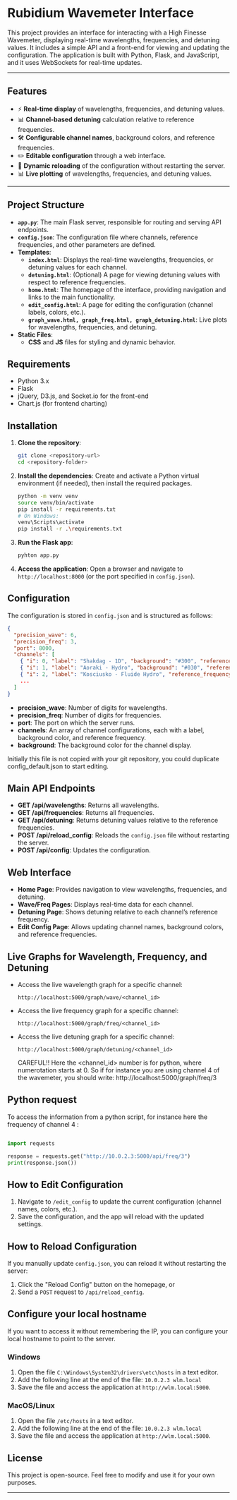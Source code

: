 # Rubidium Wavemeter Interface

This project provides an interface for interacting with a High Finesse Wavemeter, displaying real-time wavelengths, frequencies, and detuning values. It includes a simple API and a front-end for viewing and updating the configuration. The application is built with Python, Flask, and JavaScript, and it uses WebSockets for real-time updates.

---

## Features

- ⚡ **Real-time display** of wavelengths, frequencies, and detuning values.
- 📊 **Channel-based detuning** calculation relative to reference frequencies.
- 🛠️ **Configurable channel names**, background colors, and reference frequencies.
- ✏️ **Editable configuration** through a web interface.
- 🔄 **Dynamic reloading** of the configuration without restarting the server.
- 📊 **Live plotting** of wavelengths, frequencies, and detuning values.

---


## Project Structure

- **`app.py`**: The main Flask server, responsible for routing and serving API endpoints.
- **`config.json`**: The configuration file where channels, reference frequencies, and other parameters are defined.
- **Templates**:
  - **`index.html`**: Displays the real-time wavelengths, frequencies, or detuning values for each channel.
  - **`detuning.html`**: (Optional) A page for viewing detuning values with respect to reference frequencies.
  - **`home.html`**: The homepage of the interface, providing navigation and links to the main functionality.
  - **`edit_config.html`**: A page for editing the configuration (channel labels, colors, etc.).
  - **`graph_wave.html, graph_freq.html, graph_detuning.html`**: Live plots for wavelengths, frequencies, and detuning.
- **Static Files**:
  - **CSS** and **JS** files for styling and dynamic behavior.

## Requirements

- Python 3.x
- Flask
- jQuery, D3.js, and Socket.io for the front-end
- Chart.js (for frontend charting)

## Installation

1. **Clone the repository**:
   ```bash
   git clone <repository-url>
   cd <repository-folder>
   ```

2. **Install the dependencies**:
   Create and activate a Python virtual environment (if needed), then install the required packages.
   ```bash
   python -m venv venv
   source venv/bin/activate 
   pip install -r requirements.txt 
   # On Windows: 
   venv\Scripts\activate
   pip install -r .\requirements.txt
   ```

3. **Run the Flask app**:
   ```bash
   pyhton app.py
   ```

4. **Access the application**:
   Open a browser and navigate to `http://localhost:8000` (or the port specified in `config.json`).

## Configuration

The configuration is stored in `config.json` and is structured as follows:

```json
{
  "precision_wave": 6,
  "precision_freq": 3,
  "port": 8000,
  "channels": [
    { "i": 0, "label": "Shakdag - 1D", "background": "#300", "reference_frequency": 384229.18 },
    { "i": 1, "label": "Aoraki - Hydro", "background": "#030", "reference_frequency": 384227.29 },
    { "i": 2, "label": "Kosciusko - Fluide Hydro", "reference_frequency": 384232.37 },
    ...
  ]
}
```
- **precision_wave**: Number of digits for wavelengths.
- **precision_freq**: Number of digits for frequencies.
- **port**: The port on which the server runs.
- **channels**: An array of channel configurations, each with a label, background color, and reference frequency.
- **background**: The background color for the channel display.

Initially this file is not copied with your git repository, you could duplicate config_default.json to start editing.

## Main API Endpoints

- **GET /api/wavelengths**: Returns all wavelengths.
- **GET /api/frequencies**: Returns all frequencies.
- **GET /api/detuning**: Returns detuning values relative to the reference frequencies.
- **POST /api/reload_config**: Reloads the `config.json` file without restarting the server.
- **POST /api/config**: Updates the configuration.

## Web Interface

- **Home Page**: Provides navigation to view wavelengths, frequencies, and detuning.
- **Wave/Freq Pages**: Displays real-time data for each channel.
- **Detuning Page**: Shows detuning relative to each channel’s reference frequency.
- **Edit Config Page**: Allows updating channel names, background colors, and reference frequencies.

## Live Graphs for Wavelength, Frequency, and Detuning

- Access the live wavelength graph for a specific channel:
  ```
  http://localhost:5000/graph/wave/<channel_id>
  ```

- Access the live frequency graph for a specific channel:
  ```
  http://localhost:5000/graph/freq/<channel_id>
  ```

- Access the live detuning graph for a specific channel:
  ```
  http://localhost:5000/graph/detuning/<channel_id>
  ```
  CAREFUL!! Here the <channel_id> number is for python, where numerotation starts at 0. So if for instance you are using channel 4 of the wavemeter, you should write: http://localhost:5000/graph/freq/3

## Python request

To access the information from a python script, for instance here the frequency of channel 4 :
```python

import requests

response = requests.get("http://10.0.2.3:5000/api/freq/3")
print(response.json())
```

## How to Edit Configuration

1. Navigate to `/edit_config` to update the current configuration (channel names, colors, etc.).
2. Save the configuration, and the app will reload with the updated settings.

## How to Reload Configuration

If you manually update `config.json`, you can reload it without restarting the server:

1. Click the "Reload Config" button on the homepage, or
2. Send a `POST` request to `/api/reload_config`.

## Configure your local hostname
If you want to access it without remembering the IP, you can configure your local hostname to point to the server.
### Windows
1. Open the file `C:\Windows\System32\drivers\etc\hosts` in a text editor.
2. Add the following line at the end of the file:
   ``` 10.0.2.3 wlm.local ```
3. Save the file and access the application at `http://wlm.local:5000`.
### MacOS/Linux
1. Open the file `/etc/hosts` in a text editor.
2. Add the following line at the end of the file:
   ``` 10.0.2.3 wlm.local ```
3. Save the file and access the application at `http://wlm.local:5000`.

## License

This project is open-source. Feel free to modify and use it for your own purposes.

---

